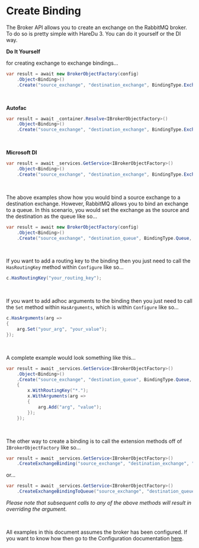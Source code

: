 # Create Binding

The Broker API allows you to create an exchange on the RabbitMQ broker. To do so is pretty simple with HareDu 3. You can do it yourself or the DI way.

**Do It Yourself**

for creating exchange to exchange bindings...
```c#
var result = await new BrokerObjectFactory(config)
    .Object<Binding>()
    .Create("source_exchange", "destination_exchange", BindingType.Exchange, "vhost");
```

<br>

**Autofac**

```c#
var result = await _container.Resolve<IBrokerObjectFactory>()
    .Object<Binding>()
    .Create("source_exchange", "destination_exchange", BindingType.Exchange, "vhost");
```
<br>

**Microsoft DI**

```c#
var result = await _services.GetService<IBrokerObjectFactory>()
    .Object<Binding>()
    .Create("source_exchange", "destination_exchange", BindingType.Exchange, "vhost");
```
<br>

The above examples show how you would bind a source exchange to a destination exchange. However, RabbitMQ allows you to bind an exchange to a queue. In this scenario, you would set the exchange as the source and the destination as the queue like so...


```c#
var result = await new BrokerObjectFactory(config)
    .Object<Binding>()
    .Create("source_exchange", "destination_queue", BindingType.Queue, "vhost");
```
<br>

If you want to add a routing key to the binding then you just need to call the ```HasRoutingKey``` method within ```Configure``` like so...

```csharp
c.HasRoutingKey("your_routing_key");
```
<br>

If you want to add adhoc arguments to the binding then you just need to call the ```Set``` method within ```HasArguments```, which is within ```Configure``` like so...

```csharp
c.HasArguments(arg =>
{
    arg.Set("your_arg", "your_value");
});
```
<br>

A complete example would look something like this...

```c#
var result = await _services.GetService<IBrokerObjectFactory>()
    .Object<Binding>()
    .Create("source_exchange", "destination_queue", BindingType.Queue, "vhost", x =>
    {
        x.WithRoutingKey("*.");
        x.WithArguments(arg =>
        {
            arg.Add("arg", "value");
        });
    });
```

<br>

The other way to create a binding is to call the extension methods off of ```IBrokerObjectFactory``` like so...

```c#
var result = await _services.GetService<IBrokerObjectFactory>()
    .CreateExchangeBinding("source_exchange", "destination_exchange", "vhost");
```
or...

```c#
var result = await _services.GetService<IBrokerObjectFactory>()
    .CreateExchangeBindingToQueue("source_exchange", "destination_queue", "vhost");
```


*Please note that subsequent calls to any of the above methods will result in overriding the argument.*

<br>

All examples in this document assumes the broker has been configured. If you want to know how then go to the Configuration documentation [here](https://github.com/ahives/HareDu3/blob/master/docs/configuration.md).

